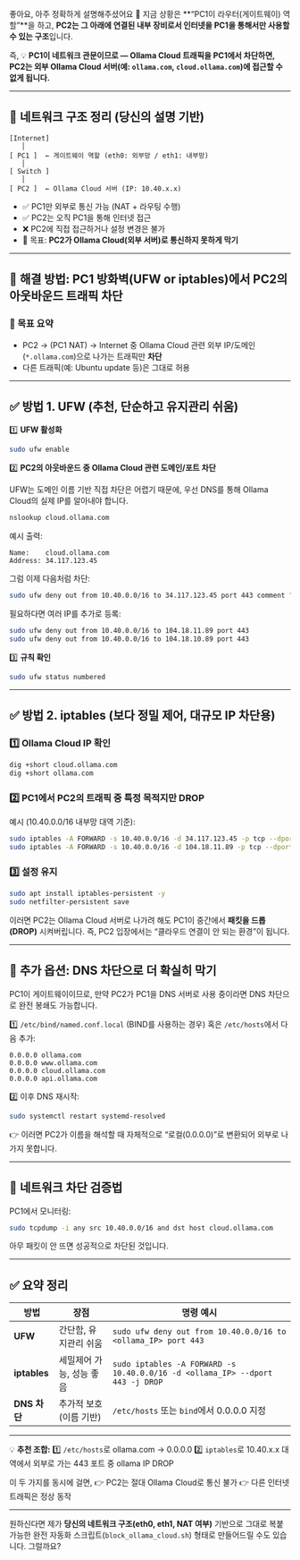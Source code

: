 좋아요, 아주 정확하게 설명해주셨어요 👏
지금 상황은 **“PC1이 라우터(게이트웨이) 역할”**을 하고,
**PC2는 그 아래에 연결된 내부 장비로서 인터넷을 PC1을 통해서만 사용할 수 있는 구조**입니다.

즉, 💡 **PC1이 네트워크 관문이므로 — Ollama Cloud 트래픽을 PC1에서 차단하면,
PC2는 외부 Ollama Cloud 서버(예: `ollama.com`, `cloud.ollama.com`)에 접근할 수 없게 됩니다.**

---

## 🧭 네트워크 구조 정리 (당신의 설명 기반)

```
[Internet]
   │
[ PC1 ]  ← 게이트웨이 역할 (eth0: 외부망 / eth1: 내부망)
   │
[ Switch ]
   │
[ PC2 ]  ← Ollama Cloud 서버 (IP: 10.40.x.x)
```

* ✅ PC1만 외부로 통신 가능 (NAT + 라우팅 수행)
* ✅ PC2는 오직 PC1을 통해 인터넷 접근
* ❌ PC2에 직접 접근하거나 설정 변경은 불가
* 🎯 목표: **PC2가 Ollama Cloud(외부 서버)로 통신하지 못하게 막기**

---

## 🚧 해결 방법: PC1 방화벽(UFW or iptables)에서 PC2의 아웃바운드 트래픽 차단

### 🔹 목표 요약

* PC2 → (PC1 NAT) → Internet 중
  Ollama Cloud 관련 외부 IP/도메인(`*.ollama.com`)으로 나가는 트래픽만 **차단**
* 다른 트래픽(예: Ubuntu update 등)은 그대로 허용

---

## ✅ 방법 1. UFW (추천, 단순하고 유지관리 쉬움)

1️⃣ **UFW 활성화**

```bash
sudo ufw enable
```

2️⃣ **PC2의 아웃바운드 중 Ollama Cloud 관련 도메인/포트 차단**

UFW는 도메인 이름 기반 직접 차단은 어렵기 때문에,
우선 DNS를 통해 Ollama Cloud의 실제 IP를 알아내야 합니다.

```bash
nslookup cloud.ollama.com
```

예시 출력:

```
Name:    cloud.ollama.com
Address: 34.117.123.45
```

그럼 이제 다음처럼 차단:

```bash
sudo ufw deny out from 10.40.0.0/16 to 34.117.123.45 port 443 comment "Block PC2 to Ollama Cloud"
```

필요하다면 여러 IP를 추가로 등록:

```bash
sudo ufw deny out from 10.40.0.0/16 to 104.18.11.89 port 443
sudo ufw deny out from 10.40.0.0/16 to 104.18.10.89 port 443
```

3️⃣ **규칙 확인**

```bash
sudo ufw status numbered
```

---

## ✅ 방법 2. iptables (보다 정밀 제어, 대규모 IP 차단용)

### 1️⃣ Ollama Cloud IP 확인

```bash
dig +short cloud.ollama.com
dig +short ollama.com
```

### 2️⃣ PC1에서 PC2의 트래픽 중 특정 목적지만 DROP

예시 (10.40.0.0/16 내부망 대역 기준):

```bash
sudo iptables -A FORWARD -s 10.40.0.0/16 -d 34.117.123.45 -p tcp --dport 443 -j DROP
sudo iptables -A FORWARD -s 10.40.0.0/16 -d 104.18.11.89 -p tcp --dport 443 -j DROP
```

### 3️⃣ 설정 유지

```bash
sudo apt install iptables-persistent -y
sudo netfilter-persistent save
```

이러면 PC2는 Ollama Cloud 서버로 나가려 해도 PC1이 중간에서 **패킷을 드롭(DROP)** 시켜버립니다.
즉, PC2 입장에서는 “클라우드 연결이 안 되는 환경”이 됩니다.

---

## 🧱 추가 옵션: DNS 차단으로 더 확실히 막기

PC1이 게이트웨이이므로, 만약 PC2가 PC1을 DNS 서버로 사용 중이라면
DNS 차단으로 완전 봉쇄도 가능합니다.

1️⃣ `/etc/bind/named.conf.local` (BIND를 사용하는 경우)
혹은 `/etc/hosts`에서 다음 추가:

```
0.0.0.0 ollama.com
0.0.0.0 www.ollama.com
0.0.0.0 cloud.ollama.com
0.0.0.0 api.ollama.com
```

2️⃣ 이후 DNS 재시작:

```bash
sudo systemctl restart systemd-resolved
```

👉 이러면 PC2가 이름을 해석할 때 자체적으로 “로컬(0.0.0.0)”로 변환되어 외부로 나가지 못합니다.

---

## 🧠 네트워크 차단 검증법

PC1에서 모니터링:

```bash
sudo tcpdump -i any src 10.40.0.0/16 and dst host cloud.ollama.com
```

아무 패킷이 안 뜨면 성공적으로 차단된 것입니다.

---

## ✅ 요약 정리

| 방법           | 장점             | 명령 예시                                                                         |
| ------------ | -------------- | ----------------------------------------------------------------------------- |
| **UFW**      | 간단함, 유지관리 쉬움   | `sudo ufw deny out from 10.40.0.0/16 to <ollama_IP> port 443`                 |
| **iptables** | 세밀제어 가능, 성능 좋음 | `sudo iptables -A FORWARD -s 10.40.0.0/16 -d <ollama_IP> --dport 443 -j DROP` |
| **DNS 차단**   | 추가적 보호 (이름 기반) | `/etc/hosts` 또는 `bind`에서 0.0.0.0 지정                                           |

---

💡 **추천 조합:**
1️⃣ `/etc/hosts`로 ollama.com → 0.0.0.0
2️⃣ `iptables`로 10.40.x.x 대역에서 외부로 가는 443 포트 중 ollama IP DROP

이 두 가지를 동시에 걸면,
👉 PC2는 절대 Ollama Cloud로 통신 불가
👉 다른 인터넷 트래픽은 정상 동작

---

원하신다면 제가 **당신의 네트워크 구조(eth0, eth1, NAT 여부)** 기반으로
그대로 복붙 가능한 완전 자동화 스크립트(`block_ollama_cloud.sh`) 형태로 만들어드릴 수도 있습니다.
그럴까요?
